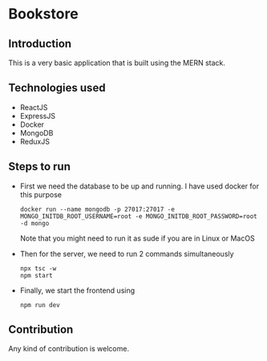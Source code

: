 # Bookstore
## Introduction
This is a very basic application that is built using the MERN stack.

## Technologies used
- ReactJS
- ExpressJS
- Docker
- MongoDB
- ReduxJS

## Steps to run
- First we need the database to be up and running. I have used docker for this purpose 
    ```
    docker run --name mongodb -p 27017:27017 -e MONGO_INITDB_ROOT_USERNAME=root -e MONGO_INITDB_ROOT_PASSWORD=root -d mongo
    ```
    Note that you might need to run it as sude if you are in Linux or MacOS

- Then for the server, we need to run 2 commands simultaneously
    ```
    npx tsc -w 
    npm start
    ```

- Finally, we start the frontend using
    ```
    npm run dev
    ```

## Contribution
Any kind of contribution is welcome.
